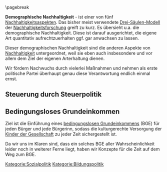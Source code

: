 \pagebreak

**Demographische Nachhaltigkeit** - ist einer von fünf
[Nachhaltigkeitsaspekten](/wiki/Nachhaltigkeit.md). Das bisher meist
verwendete
[Drei-Säulen-Modell](https://de.wikipedia.org/wiki/Drei-S%C3%A4ulen-Modell_%28Nachhaltigkeit%29)
der
[Nachhaltigkeitsforschung](https://de.wikipedia.org/wiki/Nachhaltigkeitswissenschaft)
greift zu kurz. Es übersieht u.a. die demographische Nachhaltigkeit.
Diese ist darauf ausgerichtet, die eigene Art quantitativ
aufrechtzuerhalten ggf. gar anwachsen zu lassen.

Dieser demographischen Nachhaltigkeit sind die anderen Aspekte von
[Nachhaltigkeit](/wiki/Nachhaltigkeit.md) untergeordnet, weil sie eben
auch insbesondere und vor allem dem Ziel der eigenen Arterhaltung
dienen.

Wir fördern Nachwuchs durch vielerlei Maßnahmen und nehmen als erste
politische Partei überhaupt genau diese Verantwortung endlich einmal
ernst.

Steuerung durch Steuerpolitik
-----------------------------

Bedingungsloses Grundeinkommen
------------------------------

Ziel ist die Einführung eines [bedingungslosen
Grundeinkommens](/wiki/Bedingungsloses_Grundeinkommen.md) (BGE) für
jeden Bürger und jede Bürgerinn, sodass die kulturgerechte Versorgung
der [Kinder der Gesellschaft](/wiki/Kinder_der_Gesellschaft.md) zu
jeder Zeit sichergestellt ist.

Da wir uns im Klaren sind, dass ein solches BGE aller Wahrscheinlichkeit
leider noch in weiterer Ferne liegt, haben wir Konzepte für die Zeit auf
dem Weg zum BGE.


[Kategorie:Sozialpolitik](/wiki/Kategorie:Sozialpolitik.md)
[Kategorie:Bildungspolitik](/wiki/Kategorie:Bildungspolitik.md)

